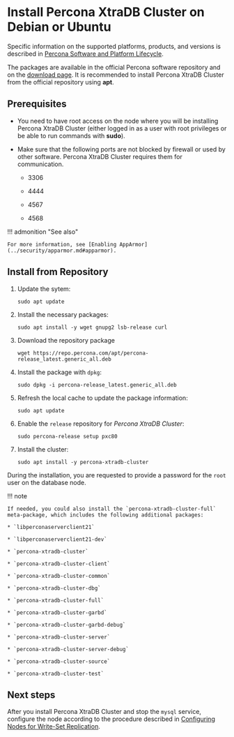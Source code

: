 # Install Percona XtraDB Cluster on Debian or Ubuntu

Specific information on the supported platforms, products, and versions
is described in [Percona Software and Platform Lifecycle](https://www.percona.com/services/policies/percona-software-platform-lifecycle#mysql).

The packages are available in the official Percona software repository
and on the [download page](https://www.percona.com/downloads/Percona-XtraDB-Cluster-80/LATEST/).
It is recommended to install Percona XtraDB Cluster from the official repository
using **apt**.

## Prerequisites

* You need to have root access on the node where you will be installing Percona XtraDB Cluster (either logged in as a user with root privileges or be able to run commands with **sudo**).

* Make sure that the following ports are not blocked by firewall or used by other software. Percona XtraDB Cluster requires them for communication.

    * 3306


    * 4444


    * 4567


    * 4568

!!! admonition "See also"

    For more information, see [Enabling AppArmor](../security/apparmor.md#apparmor).

## Install from Repository


1. Update the sytem:

    ```shell
    sudo apt update
    ```

2. Install the necessary packages:

    ```shell
    sudo apt install -y wget gnupg2 lsb-release curl
    ```

3. Download the repository package

    ```shell
    wget https://repo.percona.com/apt/percona-release_latest.generic_all.deb
    ```

4. Install the package with `dpkg`:

    ```shell
    sudo dpkg -i percona-release_latest.generic_all.deb
    ```

5. Refresh the local cache to update the package information:

    ```shell
    sudo apt update
    ```

6. Enable the `release` repository for *Percona XtraDB Cluster*:

    ```shell
    sudo percona-release setup pxc80
    ```

7. Install the cluster:

    ```shell
    sudo apt install -y percona-xtradb-cluster
    ```

During the installation, you are requested to provide a password for the `root` user on the database node.

!!! note

    If needed, you could also install the `percona-xtradb-cluster-full` meta-package, which includes the following additional packages:

    * `libperconaserverclient21`

    * `libperconaserverclient21-dev`

    * `percona-xtradb-cluster`

    * `percona-xtradb-cluster-client`

    * `percona-xtradb-cluster-common`

    * `percona-xtradb-cluster-dbg`

    * `percona-xtradb-cluster-full`

    * `percona-xtradb-cluster-garbd`

    * `percona-xtradb-cluster-garbd-debug`

    * `percona-xtradb-cluster-server`

    * `percona-xtradb-cluster-server-debug`

    * `percona-xtradb-cluster-source`

    * `percona-xtradb-cluster-test`


## Next steps

After you install Percona XtraDB Cluster and stop the `mysql` service,
configure the node according to the procedure described in [Configuring Nodes for Write-Set Replication](../configure.md#configure).
